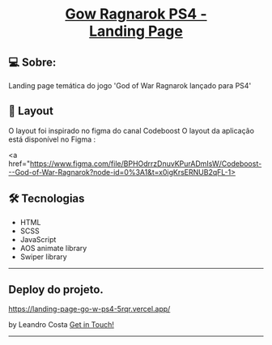 <h1 align="center">
    <a href="#"> Gow Ragnarok PS4 - <br> Landing Page </a>
</h1>

## 💻 Sobre:

Landing page temática do jogo 'God of War Ragnarok lançado para PS4'


## 🎨 Layout

O layout foi inspirado no figma do canal Codeboost
O layout da aplicação está disponível no Figma :

<a href="https://www.figma.com/file/BPHOdrrzDnuvKPurADmIsW/Codeboost---God-of-War-Ragnarok?node-id=0%3A1&t=x0igKrsERNUB2qFL-1>
  <img alt="" src="https://img.shields.io/badge/Acessar%20Layout%20-Figma-%2304D361">
</a>


## 🛠 Tecnologias

- HTML
- SCSS
- JavaScript
- AOS animate library
- Swiper library

---

## Deploy do projeto.
https://landing-page-go-w-ps4-5rqr.vercel.app/


 by Leandro Costa  [Get in Touch!](https://www.linkedin.com/in/leandro-costa-b23515220/)

---
